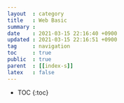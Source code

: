 ```yaml
---
layout  : category
title   : Web Basic
summary : 
date    : 2021-03-15 22:16:40 +0900
updated : 2021-03-15 22:16:51 +0900
tag     : navigation
toc     : true
public  : true
parent  : [[index-s]]
latex   : false
---
```

* TOC
{:toc}

